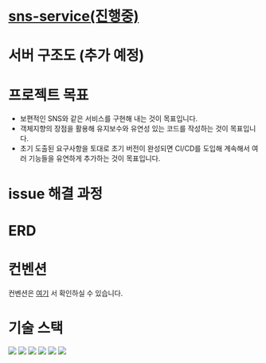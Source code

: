 # [sns-service(진행중)](https://shade-jackrabbit-4bd.notion.site/fc416b07899e4e21952e948016f9cc10)

# 서버 구조도 (추가 예정)

# 프로젝트 목표
- 보편적인 SNS와 같은 서비스를 구현해 내는 것이 목표입니다.
- 객체지향의 장점을 활용해 유지보수와 유연성 있는 코드를 작성하는 것이 목표입니다.
- 초기 도출된 요구사항을 토대로 초기 버전이 완성되면 CI/CD를 도입해 계속해서 여러 기능들을 유연하게 추가하는 것이 목표입니다.

# issue 해결 과정

# ERD

# 컨벤션
 컨벤션은 [여기](https://shade-jackrabbit-4bd.notion.site/cfa0b6f205314c00935de3f93cdfaf90) 서 확인하실 수 있습니다.
 
# 기술 스택 
<img src="https://img.shields.io/badge/Java-007396?style=for-the-badge&logo=java&logoColor=white" />
<img src="https://img.shields.io/badge/Spring Boot-6DB33f?style=for-the-badge&logo=SpringBoot&logoColor=white"/>
<img src="https://img.shields.io/badge/Spring Security-6DB33f?style=for-the-badge&logo=SpringSecurity&logoColor=white"/>
<img src="https://img.shields.io/badge/Hibernate-59666C?style=for-the-badge&logo=hibernate&logoColor=white"/>
<img src="https://img.shields.io/badge/MySQL-4479A1?style=for-the-badge&logo=MySQL&logoColor=white"/>
<img src="https://img.shields.io/badge/JUnit5-25A162?style=for-the-badge&logo=JUnit5&logoColor=white"/>



